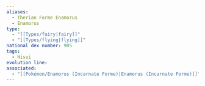 ```yaml
---
aliases:
  - Therian Forme Enamorus
  - Enamorus
type:
  - "[[Types/fairy|fairy]]"
  - "[[Types/flying|flying]]"
national dex number: 905
tags:
  - Hisui
evolution line: 
associated:
  - "[[Pokémon/Enamorus (Incarnate Forme)|Enamorus (Incarnate Forme)]]"
---
```

